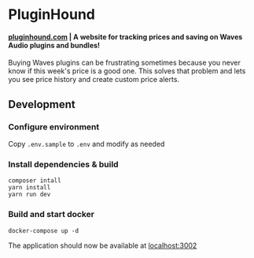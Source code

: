 # PluginHound
#### [pluginhound.com](https://pluginhound.com) | A website for tracking prices and saving on Waves Audio plugins and bundles!

Buying Waves plugins can be frustrating sometimes because you never know if this week's price is a good one. This solves that problem and lets you see price history and create custom price alerts.

## Development
### Configure environment
Copy `.env.sample` to `.env` and modify as needed
### Install dependencies & build
```
composer intall
yarn install
yarn run dev
```
### Build and start docker
```
docker-compose up -d
```
The application should now be available at [localhost:3002](http://localhost:3002)